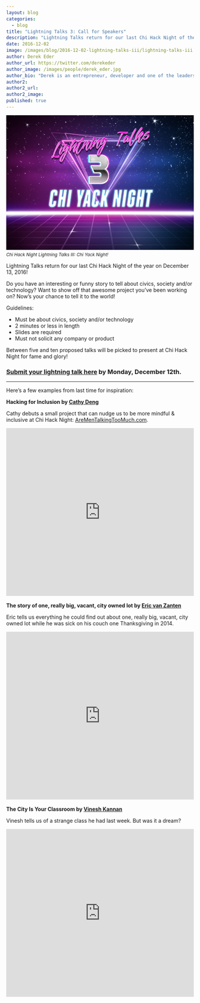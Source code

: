 ```yaml
---
layout: blog
categories: 
  - blog
title: "Lightning Talks 3: Call for Speakers"
description: "Lightning Talks return for our last Chi Hack Night of the year! Do you have an interesting or funny story to tell about civics, society and/or technology? Want to show off that awesome project you’ve been working on? Now’s your chance to tell it to the world!"
date: 2016-12-02
image: /images/blog/2016-12-02-lightning-talks-iii/lightning-talks-iii.jpg
author: Derek Eder
author_url: https://twitter.com/derekeder
author_image: /images/people/derek_eder.jpg
author_bio: "Derek is an entrepreneur, developer and one of the leaders of the civic technology community in Chicago. He is a co-founder and partner at DataMade — a company that tells stories and builds tools with data — and is the lead organizer for Chi Hack Night."
author2: 
author2_url: 
author2_image: 
published: true
---
```


<p class="text-center"><img src="/images/blog/2016-12-02-lightning-talks-iii/lightning-talks-iii.jpg" alt="" class="img-thumbnail" /><br />

<small>
    <em>Chi Hack Night Lightning Talks III: Chi Yack Night!</em>
</small>
</p>

Lightning Talks return for our last Chi Hack Night of the year on December 13, 2016!

Do you have an interesting or funny story to tell about civics, society and/or technology? Want to show off that awesome project you’ve been working on? Now’s your chance to tell it to the world!

Guidelines:

* Must be about civics, society and/or technology
* 2 minutes or less in length
* Slides are required
* Must not solicit any company or product

Between five and ten proposed talks will be picked to present at Chi Hack Night for fame and glory!

### [Submit your lightning talk here](https://docs.google.com/forms/d/e/1FAIpQLSfdF60qMBBrmywkLwaovyzAvYaTtQIsr4kt4wa6wmrR3uYr6g/viewform) by Monday, December 12th.

---

Here’s a few examples from last time for inspiration:

**Hacking for Inclusion by [Cathy Deng](https://twitter.com/cthydng)**

Cathy debuts a small project that can nudge us to be more mindful & inclusive at Chi Hack Night: [AreMenTalkingTooMuch.com](http://AreMenTalkingTooMuch.com).

<p><iframe frameborder="0" height="450" src="https://www.youtube.com/embed/ePoUs5ZgjB4" width="100%"></iframe></p>

**The story of one, really big, vacant, city owned lot by [Eric van Zanten](http://twitter.com/evanzanten)**

Eric tells us everything he could find out about one, really big, vacant, city owned lot while he was sick on his couch one Thanksgiving in 2014.

<p><iframe frameborder="0" height="450" src="https://www.youtube.com/embed/vG1nwjwUlqc" width="100%"></iframe></p>


**The City Is Your Classroom by [Vinesh Kannan](https://twitter.com/vineshgkannan)**

Vinesh tells us of a strange class he had last week. But was it a dream?

<p><iframe frameborder="0" height="450" src="https://www.youtube.com/embed/-Q9iAXpWxjA" width="100%"></iframe></p>

